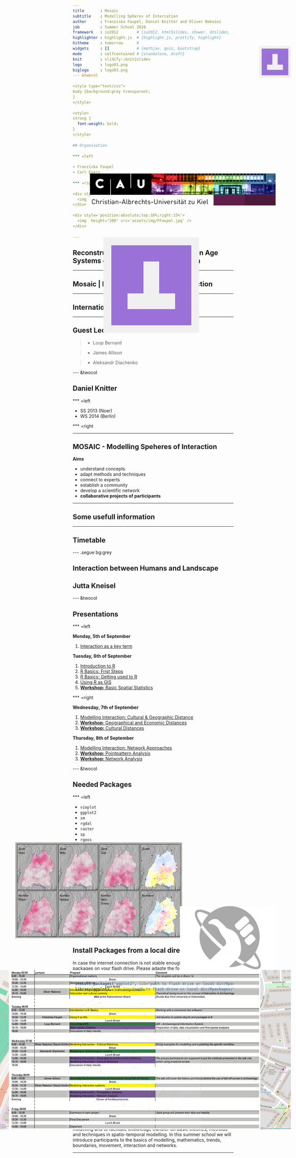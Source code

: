 ```yaml
---
title       : Mosaic 
subtitle    : Modelling Spheres of Intercation
author      : Franziska Faupel, Daniel Knitter and Oliver Nakoinz
job         : Summer School 2016
framework   : io2012        # {io2012, html5slides, shower, dzslides, ...}
highlighter : highlight.js  # {highlight.js, prettify, highlight}
hitheme     : tomorrow      # 
widgets     : []            # {mathjax, quiz, bootstrap}
mode        : selfcontained # {standalone, draft}
knit        : slidify::knit2slides
logo        : logo03.png
biglogo     : logo03.png
--- &twocol

<style type="text/css">
body {background:grey transparent;
}
</style>

<style>
strong {
  font-weight: bold;
}
</style>

## Organisation

*** =left

- Franziska Faupel
- Carl Evers

*** =right

<div style='position:absolute;bottom:10%;right:15%'>
  <img  height="200" src='assets/img/cEvers.png' />
</div>

<div style='position:absolute;top:10%;right:15%'>
  <img  height="200" src='assets/img/FFaupel.jpg' />
</div>

---
```


## Reconstructing and Modelling Early Iron Age Systems of Interaction and Distribution

<div style='position:absolute;bottom:10%;right:5%'>
  <img  height="450" src='assets/img/shkr.png' />
</div>

<div style='position:absolute;bottom:25%;left:5%'>
  <img  height="300" src='assets/img/pic51.png' />
</div>


---

## Mosaic | Modelling Speheres of Interaction

<div style='position:absolute;bottom:10%;right:20%'>
  <img  height="500" src='assets/img/mosaic.png' />
</div>

---

## International Center

<div style='position:absolute;bottom:10%;left:10%'>
  <img  height="500" src='assets/img/IntCenter.png' />
</div>

<div style='position:absolute;top:15%;right:10%'>
  <img  height="100" src='assets/img/CAu.png' />
</div>

--- 

## Guest Lectures

>- Loup Bernard

>- James Allison

>- Aleksandr Diachenko

--- &twocol

## Daniel Knitter

*** =left

- SS 2013 (Noer)
- WS 2014 (Berlin)

*** =right

<div style='position:absolute;bottom:10%;right:10%'>
  <img  height="450" src='assets/img/diss.jpg' />
</div>

<div style='position:absolute;bottom:10%;left:15%'>
  <img  height="300" src='assets/img/buch.jpeg' />
</div>

---

## MOSAIC - Modelling Speheres of Interaction

**Aims**
- understand concepts
- adapt methods and techniques
- connect to experts
- establish a community
- develop a scientific network
- **collaborative projects of participants**

<div style='position:absolute;bottom:20%;right:10%'>
  <img  height="300" src='assets/img/panic.jpg' />
</div>

---

## Some usefull information

<div style='position:absolute;bottom:10%;right:5%'>
  <img  height="500" src='assets/img/Ufg_Lage.png' />
</div>

---

## Timetable

<div style='position:absolute;bottom:10%;right:15%'>
  <img  height="500" src='assets/img/time.png' />
</div>

--- .segue bg:grey

## Interaction between Humans and Landscape

## Jutta Kneisel

<a class="btn btn-primary btn-large" href='https://isaakiel.github.io/index.html'>
 <img  height="100" width="100" style='position:absolute;top:5%;right:5%' src='assets/img/ISAAK.png' />
</a>

--- &twocol

## Presentations

*** =left

**Monday, 5th of September**

1. [Interaction as a key term](01-interaction/index.html)

**Tuesday, 6th of September**

1. [Introduction to R](02-introduction/index.html)
2. [R Basics: Frist Steps](03-R_basics01/index.html)
3. [R Basics: Getting used to R](04-R_basics02/index.html)
4. [Using R as GIS](05-R_GIS/index.html)
5. [**Workshop:** Basic Spatial Statistics](06-WS_Basic_Spatial_Statistics/index.html)

*** =right

**Wednesday, 7th of September**

1. [Modelling Interaction: Cultural & Geographic Distance](07-cul_distances/index.html)
2. [**Workshop**: Geographical and Economic Distances](08-WS_Geo_Eco_Distances/index.html)
3. [**Workshop:** Cultural Distances](09-WS_Cul_Distances/index.html)

**Thursday, 8th of September**

1. [Modelling Interaction: Network Approaches](10-Network_Analysis/index.html)
2. [**Workshop:** Pointpattern Analysis](11-WS_Pointpattern/index.html)
3. [**Workshop:** Network Analysis](12-WS_Network/index.html)

<a class="btn btn-primary btn-large" href='https://isaakiel.github.io/index.html'>
 <img  height="100" width="100" style='position:absolute;top:5%;right:5%' src='assets/img/ISAAK.png' />
</a>

--- &twocol

## Needed Packages

*** =left
- `vioplot`
- `ggplot2`
- `sm`
- `rgdal`
- `raster`
-  `sp`
- `rgeos`
- `maptools`
- `proj4`
- `gstat`

*** =right

- `foreign`
- `shapefiles`
- `plyr`
- `RSAGA`
- `Matrix`
- `spdep`
- `nlme`
- `rpart`
- `spatstat`
- `igraph`
- `RANN`

---

## Install Packages from a local directory

In case the internet connection is not stable enough, you find all needed packages on your flash drive.
Please adapte the follwing code to your needs. 


```r
 install.packages("ggplot2", lib="path to flash drive or local dir/Rpackages/")
 library(ggplot2, lib.loc="path to flash drive or local dir/Rpackages/")
```

---

## MOSAIC - Modelling Speheres of Interaction

**Aim**

This Summer School focuses on interaction as a key concept in social life, and 
on methods for reconstructing and modeling spheres of interaction at different 
spatial and temporal scales. Students will learn an innovative approach, used in
recent studies, for modelling spheres of interaction. The course will cover a 
variety of theories and concepts that will enable students to apply this method 
to further regions, material groups, and time periods. The course is divided 
into individual lessons presented by experts, thus providing a diverse overview 
of approaches.

---

## MOSAIC - Modelling Speheres of Interaction

**About Mosaic**

At Kiel University there is a growing interdisciplinary community which strives 
to establish an integrative concept and culture of modelling. The intention 
behind Mosaic is to convey the Kiel spirit of interdisciplinary modelling and to
facilitate knowledge transfer on basic theories, methods and techniques in 
spatio-temporal modelling. In this summer school we will introduce participants 
to the basics of modelling, mathematics, trends, boundaries, movement, 
interaction and networks.

---

<a class="btn btn-primary btn-large" href='https://isaakiel.github.io/index.html'>
 <img  height="300" width="300" style='position:absolute;top:20%;right:35%' src='assets/img/ISAAK.png' />
</a>
